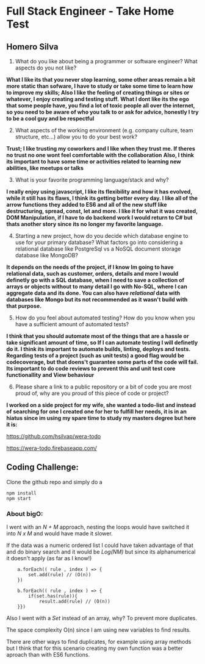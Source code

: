 # Full Stack Engineer - Take Home Test
## Homero Silva

1. What do you like about being a programmer or software engineer? What aspects do you not like? 

**What I like its that you never stop learning, some other areas remain a bit more static than sofware, I have to study or take some time to learn how to improve my skills; Also I like the feeling of creating things or sites or whatever, I enjoy creating and testing stuff.** 
**What I dont like its the ego that some people have, you find a lot of toxic people all over the internet, so you need to be aware of who you talk to or ask for advice, honestly I try to be a cool guy and be respectful**

2. What aspects of the working environment (e.g. company culture, team structure, etc...) allow you to do your best work?

**Trust; I like trusting my coworkers and I like when they trust me. If theres no trust no one wont feel comfortable with the collaboration**
**Also, I think its important to have some time or activities related to learning new abilities, like meetups or talks**

3. What is your favorite programming language/stack and why?

**I really enjoy using javascript, I like its flexibility and how it has evolved, while it still has its flaws, I think its getting better every day. I like all of the arrow functions they added to ES6 and all of the new stuff like destructuring, spread, const, let and more. I like it for what it was created, DOM Manipulation, if I have to do backend work I would return to C# but thats another story since its no longer my favorite language.**

4. Starting a new project, how do you decide which database engine to use for your primary database? What factors go into considering a relational database like PostgreSql vs a NoSQL document storage database like MongoDB?

**It depends on the needs of the project, if I know Im going to have relational data, such as customer, orders, details and more I would definetly go with a SQL database, when I need to save a collection of arrays or objects without to many detail I go with No-SQL, where I can aggregate data and its done. You can also have _relational_ data with databases like Mongo but its not recommended as it wasn't build with that purpose.**

5. How do you feel about automated testing? How do you know when you have a sufficient amount of automated tests?

**I think that you should automate most of the things that are a hassle or take significant amount of time, so If I can automate testing I will definetly do it. I think its important to automate builds, linting, deploys and tests. Regarding tests of a project (such as unit tests) a good flag would be codecoverage, but that doens't guarantee some parts of the code will fail. Its important to do code reviews to prevent this and unit test core functionallity and View behaviour**

6. Please share a link to a public repository or a bit of code you are most proud of, why are you proud of this piece of code or project?

**I worked on a side project for my wife, she wanted a todo-list and instead of searching for one I created one for her to fulfill her needs, it is in an hiatus since im using my spare time to study my masters degree but here it is:**

https://github.com/hsilvap/wera-todo

https://wera-todo.firebaseapp.com/

## Coding Challenge:

Clone the github repo and simply do a
```
npm install
npm start 
```

### About bigO:
I went with an _N + M_ approach, nesting the loops would have switched it into _N x M_ and would have made it slower. 

If the data was a numeric ordered list I could have taken advantage of that and do binary search and it would be _Log(NM)_ but since its alphanumerical it doesn't apply (as far as I know!)
``` 
    a.forEach(( rule , index ) => {
        set.add(rule) // (O(n)) 
    })

    b.forEach(( rule , index ) => {
        if(set.has(rule)){ 
            result.add(rule) // (O(n)) 
    }})
``` 

Also I went with a _Set_ instead of an array, why? To prevent more duplicates.

The space complexity O(n) since I am using new variables to find results.

There are other ways to find duplicates, for example using array methods but I think that for this scenario creating my own function was a better aproach than with ES6 functions.
